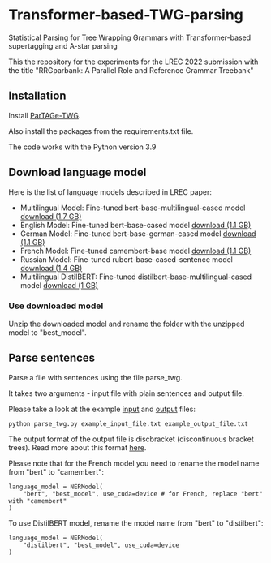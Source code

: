 # Transformer-based-TWG-parsing
Statistical Parsing for Tree Wrapping Grammars with Transformer-based supertagging and A-star parsing

This the repository for the experiments for the LREC 2022 submission with the title "RRGparbank: A Parallel Role and Reference Grammar Treebank"

## Installation

Install [ParTAGe-TWG](https://github.com/kawu/partage-twg).

Also install the packages from the requirements.txt file. 

The code works with the Python version 3.9

## Download language model

Here is the list of language models described in LREC paper:

- Multilingual Model:	Fine-tuned bert-base-multilingual-cased model	[download (1.7 GB)](https://www.dropbox.com/s/qmtrvieptrd13u6/best_model_mult_bert.zip?dl=0)
- English Model:	Fine-tuned bert-base-cased model	[download (1.1 GB)](https://www.dropbox.com/s/sxsbllycpennkyq/best_model_en.zip?dl=0)
- German Model:	Fine-tuned bert-base-german-cased model	[download (1.1 GB)](https://www.dropbox.com/s/pjxk6eid11zx803/best_model_de.zip?dl=0)
- French Model:	Fine-tuned camembert-base model	[download (1.1 GB)](https://www.dropbox.com/s/5t87z2ahspj7kse/best_model_fr.zip?dl=0)
- Russian Model:	Fine-tuned rubert-base-cased-sentence model	[download (1.4 GB)](https://www.dropbox.com/s/39gp9q04pbar6vw/best_model_ru.zip?dl=0)
- Multilingual DistilBERT:	Fine-tuned distilbert-base-multilingual-cased model	[download (1 GB)](https://www.dropbox.com/s/jyg8lgop5v0bktt/best_model_distilbert.zip?dl=0)

### Use downloaded model

Unzip the downloaded model and rename the folder with the unzipped model to "best_model". 


## Parse sentences

Parse a file with sentences using the file parse_twg. 

It takes two arguments - input file with plain sentences and output file. 


Please take a look at the example [input](https://github.com/TaniaBladier/Transformer-based-TWG-parsing/blob/main/example_input_file.txt) and [output](https://github.com/TaniaBladier/Transformer-based-TWG-parsing/blob/main/example_output_file.txt) files:

```
python parse_twg.py example_input_file.txt example_output_file.txt
```
The output format of the output file is discbracket (discontinuous bracket trees). Read more about this format [here](https://discodop.readthedocs.io/latest/).

Please note that for the French model you need to rename the model name from "bert" to "camembert":

```
language_model = NERModel(
    "bert", "best_model", use_cuda=device # for French, replace "bert" with "camembert"
)
```

To use DistilBERT model, rename the model name from "bert" to "distilbert":


```
language_model = NERModel(
    "distilbert", "best_model", use_cuda=device 
)
```

